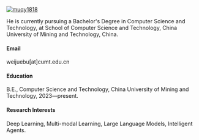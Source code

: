 [![muqy1818](https://img.shields.io/badge/muqy1818-github-blue?logo=github)](https://github.com/muqy1818)

He is currently pursuing a Bachelor's Degree in Computer Science and Technology, at School of Computer Science and Technology, China University of Mining and Technology, China.

#### Email
weijuebu[at]cumt.edu.cn

#### Education
B.E., Computer Science and Technology, China University of Mining and Technology, 2023—present.

#### Research Interests
Deep Learning, Multi-modal Learning, Large Language Models, Intelligent Agents.

